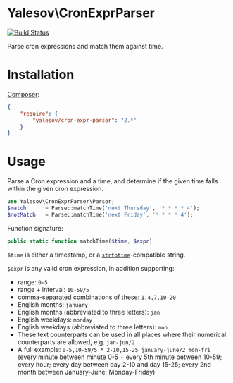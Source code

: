 # Yalesov\CronExprParser

[![Build Status](https://travis-ci.org/yalesov/php-cron-expr-parser.svg)](https://travis-ci.org/yalesov/php-cron-expr-parser)

Parse cron expressions and match them against time.

# Installation

[Composer](http://getcomposer.org/):

```json
{
    "require": {
        "yalesov/cron-expr-parser": "2.*"
    }
}
```

# Usage

Parse a Cron expression and a time, and determine if the given time falls within the given cron expression.

```php
use Yalesov\CronExprParser\Parser;
$match      = Parse::matchTime('next Thursday', '* * * * 4');
$notMatch   = Parse::matchTime('next Friday', '* * * * 4');
```

Function signature:

```php
public static function matchTime($time, $expr)
```

`$time` is either a timestamp, or a [`strtotime`](http://php.net/manual/en/function.strtotime.php)-compatible string.

`$expr` is any valid cron expression, in addition supporting:
- range: `0-5`
- range + interval: `10-59/5`
- comma-separated combinations of these: `1,4,7,10-20`
- English months: `january`
- English months (abbreviated to three letters): `jan`
- English weekdays: `monday`
- English weekdays (abbreviated to three letters): `mon`
- These text counterparts can be used in all places where their numerical counterparts are allowed, e.g. `jan-jun/2`
- A full example: `0-5,10-59/5 * 2-10,15-25 january-june/2 mon-fri` (every minute between minute 0-5 + every 5th minute between 10-59; every hour; every day between day 2-10 and day 15-25; every 2nd month between January-June; Monday-Friday)

